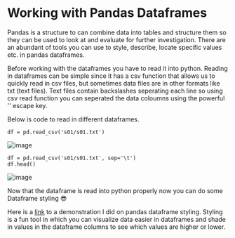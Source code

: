 # Working with Pandas Dataframes 
Pandas is a structure to can combine data into tables 
and structure them so they can be used to look at and evaluate 
for further investigation. There are an abundant of tools you 
can use to style, describe, locate specific values etc. in pandas dataframes. 

Before working with the dataframes you have to read it into python. 
Reading in dataframes can be simple since it has a csv function 
that allows us to quickly read in csv files, but sometimes data files 
are in other formats like txt (text files). 
Text files contain backslashes seperating each line so 
using csv read function you can seperated the data coloumns using the powerful '\' escape key. 

Below is code to read in different dataframes.

```
df = pd.read_csv('s01/s01.txt')
```
![image](https://user-images.githubusercontent.com/94637743/146218124-d9cb82b1-3948-453e-9281-2c41b6bfa044.png)

```
df = pd.read_csv('s01/s01.txt', sep='\t')
df.head()
```
![image](https://user-images.githubusercontent.com/94637743/146218248-aa7a90cb-ef8d-47d9-97cd-0dc869d3d2a3.png)

Now that the dataframe is read into python properly now you can do some Dataframe styling :sunglasses:

Here is a [link](https://web.microsoftstream.com/video/770329bd-68a1-42ea-8ffd-caedae72e2fd) to 
a demonstration I did on pandas dataframe styling. Styling is a 
fun tool in which you can visualize data easier in dataframes 
and shade in values in the dataframe columns to see 
which values are higher or lower.  
